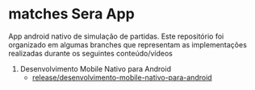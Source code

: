 # matches Sera App

App android nativo de simulação de partidas. Este repositório foi organizado em algumas branches que representam as implementações realizadas durante os seguintes conteúdo/vídeos

1. Desenvolvimento Mobile Nativo para Android
    - [release/desenvolvimento-mobile-nativo-para-android](https://github.com/biro33/matches-sera-app/tree/release/desenvolvimento-mobile-nativo-para-android)
